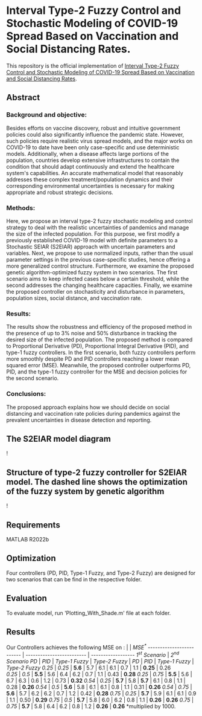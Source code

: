 # Interval Type-2 Fuzzy Control and Stochastic Modeling of COVID-19 Spread Based on Vaccination and Social Distancing Rates.

This repository is the official implementation of [Interval Type-2 Fuzzy Control and Stochastic Modeling of COVID-19 Spread Based on Vaccination and Social Distancing Rates]().

## Abstract

### Background and objective: 
Besides efforts on vaccine discovery, robust and intuitive government policies could also significantly influence the pandemic state. However, such policies require realistic virus spread models, and the major works on COVID-19 to date have been only case-specific and use deterministic models. Additionally, when a disease affects large portions of the population, countries develop extensive infrastructures to contain the condition that should adapt continuously and extend the healthcare system's capabilities. An accurate mathematical model that reasonably addresses these complex treatment/population dynamics and their corresponding environmental uncertainties is necessary for making appropriate and robust strategic decisions.

### Methods: 
Here, we propose an interval type-2 fuzzy stochastic modeling and control strategy to deal with the realistic uncertainties of pandemics and manage the size of the infected population. For this purpose, we first modify a previously established COVID-19 model with definite parameters to a Stochastic SEIAR (S2EIAR) approach with uncertain parameters and variables. Next, we propose to use normalized inputs, rather than the usual parameter settings in the previous case-specific studies, hence offering a more generalized control structure. Furthermore, we examine the proposed genetic algorithm-optimized fuzzy system in two scenarios. The first scenario aims to keep infected cases below a certain threshold, while the second addresses the changing healthcare capacities. Finally, we examine the proposed controller on stochasticity and disturbance in parameters, population sizes, social distance, and vaccination rate. 

### Results: 
The results show the robustness and efficiency of the proposed method in the presence of up to 3% noise and 50% disturbance in tracking the desired size of the infected population. The proposed method is compared to Proportional Derivative (PD), Proportional Integral Derivative (PID), and type-1 fuzzy controllers. In the first scenario, both fuzzy controllers perform more smoothly despite PD and PID controllers reaching a lower mean squared error (MSE). Meanwhile, the proposed controller outperforms PD, PID, and the type-1 fuzzy controller for the MSE and decision policies for the second scenario.

### Conclusions: 
The proposed approach explains how we should decide on social distancing and vaccination rate policies during pandemics against the prevalent uncertainties in disease detection and reporting.

## The S2EIAR model diagram
! [](https://salehiali.ir/wp-content/uploads/2023/02/SEIAR-model-V4-Jan-23-2022-scaled.jpg)
## Structure of type-2 fuzzy controller for S2EIAR model. The dashed line shows the optimization of the fuzzy system by genetic algorithm
! [](https://salehiali.ir/wp-content/uploads/2023/02/control-block-7.jpg)

## Requirements

MATLAB R2022b

## Optimization

Four controllers (PD, PID, Type-1 Fuzzy, and Type-2 Fuzzy) are designed for two scenarios that can be find in the respective folder.

## Evaluation

To evaluate model, run 'Plotting_With_Shade.m' file at each folder.

## Results

Our Controllers achieves the following MSE on :
                          |                           | _MSE<sup>\*</sup>_
------------------------- | ------------------------- | ------------------
_1<sup>st</sup> Scenario_ | _2<sup>nd</sup> Scenario_
_PD_                      | _PID_                     | _Type-1 Fuzzy_     | _Type-2 Fuzzy_ | _PD_    | _PID_              | _Type-1 Fuzzy_ | _Type-2 Fuzzy_
_0.25_                    | _0.25_                    | **5.6**            | 5.7            | 6.1     | 6.1                | 0.7            | 1.1            | **0.25**           | 0.26    
_0.25_                    | _0.5_                     | **5.5**            | 5.6            | 6.4     | 6.2                | 0.7            | 1.1            | 0.43               | **0.28**
_0.25_                    | _0.75_                    | **5.5**            | 5.6            | 6.7     | 6.3                | 0.6            | 1.2            | 0.73               | **0.32**
_0.54_                    | _0.25_                    | **5.7**            | 5.8            | **5.7** | 6.1                | 0.8            | 1.1            | 0.28               | **0.26**
_0.54_                    | _0.5_                     | **5.6**            | 5.8            | 6.1     | 6.1                | 0.8            | 1.1            | 0.31               | **0.26**
_0.54_                    | _0.75_                    | **5.6**            | 5.7            | 6.2     | 6.2                | 0.7            | 1.2            | 0.42               | **0.28**
_0.75_                    | _0.25_                    | **5.7**            | 5.9            | 6.1     | 6.1                | 0.9            | 1.1            | 0.50               | **0.29**
_0.75_                    | _0.5_                     | **5.7**            | 5.8            | 6.0     | 6.2                | 0.8            | 1.1            | **0.26**           | **0.26**
_0.75_                    | _0.75_                    | **5.7**            | 5.8            | 6.4     | 6.2                | 0.8            | 1.2            | **0.26**           | **0.26**
\*multiplied by 1000.    
